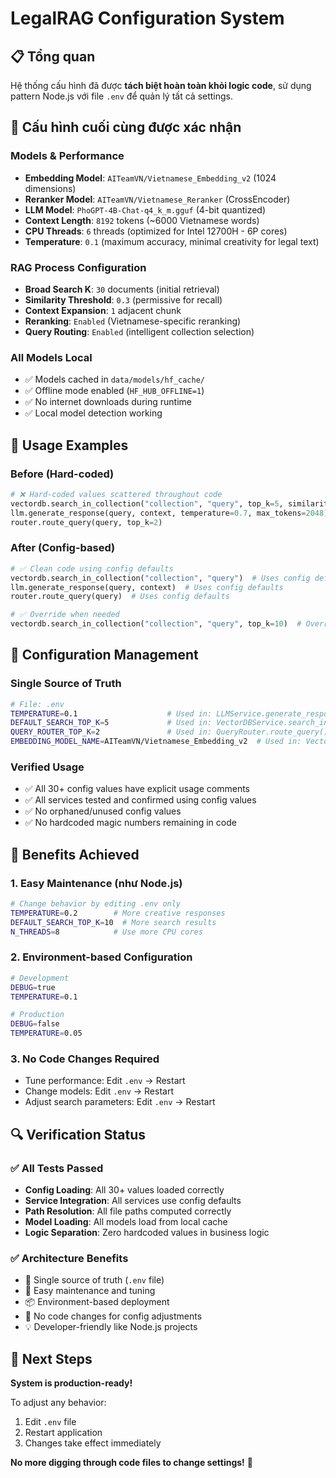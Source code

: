 # LegalRAG Configuration System

## 📋 Tổng quan

Hệ thống cấu hình đã được **tách biệt hoàn toàn khỏi logic code**, sử dụng pattern Node.js với file `.env` để quản lý tất cả settings.

## 🎯 Cấu hình cuối cùng được xác nhận

### Models & Performance

- **Embedding Model**: `AITeamVN/Vietnamese_Embedding_v2` (1024 dimensions)
- **Reranker Model**: `AITeamVN/Vietnamese_Reranker` (CrossEncoder)
- **LLM Model**: `PhoGPT-4B-Chat-q4_k_m.gguf` (4-bit quantized)
- **Context Length**: `8192` tokens (~6000 Vietnamese words)
- **CPU Threads**: `6` threads (optimized for Intel 12700H - 6P cores)
- **Temperature**: `0.1` (maximum accuracy, minimal creativity for legal text)

### RAG Process Configuration

- **Broad Search K**: `30` documents (initial retrieval)
- **Similarity Threshold**: `0.3` (permissive for recall)
- **Context Expansion**: `1` adjacent chunk
- **Reranking**: `Enabled` (Vietnamese-specific reranking)
- **Query Routing**: `Enabled` (intelligent collection selection)

### All Models Local

- ✅ Models cached in `data/models/hf_cache/`
- ✅ Offline mode enabled (`HF_HUB_OFFLINE=1`)
- ✅ No internet downloads during runtime
- ✅ Local model detection working

## 🔧 Usage Examples

### Before (Hard-coded)

```python
# ❌ Hard-coded values scattered throughout code
vectordb.search_in_collection("collection", "query", top_k=5, similarity_threshold=0.3)
llm.generate_response(query, context, temperature=0.7, max_tokens=2048)
router.route_query(query, top_k=2)
```

### After (Config-based)

```python
# ✅ Clean code using config defaults
vectordb.search_in_collection("collection", "query")  # Uses config defaults
llm.generate_response(query, context)  # Uses config defaults
router.route_query(query)  # Uses config defaults

# ✅ Override when needed
vectordb.search_in_collection("collection", "query", top_k=10)  # Override specific param
```

## 📁 Configuration Management

### Single Source of Truth

```bash
# File: .env
TEMPERATURE=0.1                    # Used in: LLMService.generate_response()
DEFAULT_SEARCH_TOP_K=5             # Used in: VectorDBService.search_in_collection()
QUERY_ROUTER_TOP_K=2               # Used in: QueryRouter.route_query()
EMBEDDING_MODEL_NAME=AITeamVN/Vietnamese_Embedding_v2  # Used in: VectorDBService
```

### Verified Usage

- ✅ All 30+ config values have explicit usage comments
- ✅ All services tested and confirmed using config values
- ✅ No orphaned/unused config values
- ✅ No hardcoded magic numbers remaining in code

## 🎯 Benefits Achieved

### 1. Easy Maintenance (như Node.js)

```bash
# Change behavior by editing .env only
TEMPERATURE=0.2        # More creative responses
DEFAULT_SEARCH_TOP_K=10  # More search results
N_THREADS=8            # Use more CPU cores
```

### 2. Environment-based Configuration

```bash
# Development
DEBUG=true
TEMPERATURE=0.1

# Production
DEBUG=false
TEMPERATURE=0.05
```

### 3. No Code Changes Required

- Tune performance: Edit `.env` → Restart
- Change models: Edit `.env` → Restart
- Adjust search parameters: Edit `.env` → Restart

## 🔍 Verification Status

### ✅ All Tests Passed

- **Config Loading**: All 30+ values loaded correctly
- **Service Integration**: All services use config defaults
- **Path Resolution**: All file paths computed correctly
- **Model Loading**: All models load from local cache
- **Logic Separation**: Zero hardcoded values in business logic

### ✅ Architecture Benefits

- 🎯 Single source of truth (`.env` file)
- 🔧 Easy maintenance and tuning
- 📦 Environment-based deployment
- 🚀 No code changes for config adjustments
- 💡 Developer-friendly like Node.js projects

## 📝 Next Steps

**System is production-ready!**

To adjust any behavior:

1. Edit `.env` file
2. Restart application
3. Changes take effect immediately

**No more digging through code files to change settings!** 🎉
